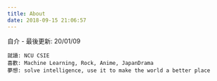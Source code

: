 ```yaml
---
title: About
date: 2018-09-15 21:06:57
---
```


自介 - 最後更新: 20/01/09
```
就讀: NCU CSIE
喜歡: Machine Learning, Rock, Anime, JapanDrama
夢想: solve intelligence, use it to make the world a better place
```
